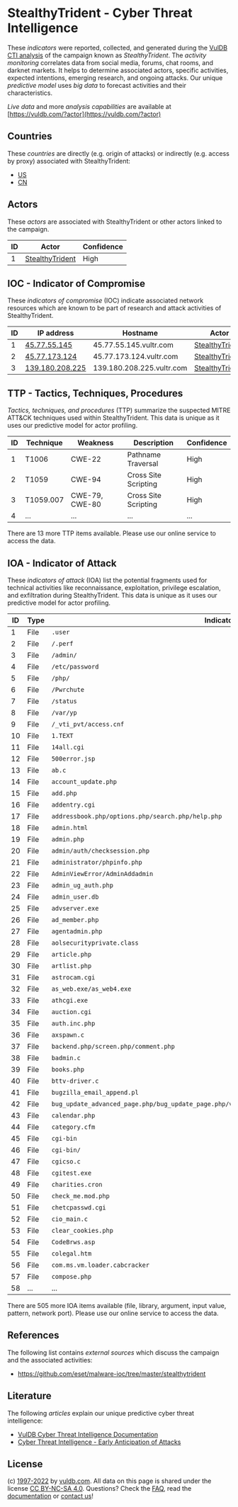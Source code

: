 # StealthyTrident - Cyber Threat Intelligence

These _indicators_ were reported, collected, and generated during the [VulDB CTI analysis](https://vuldb.com/?kb.cti) of the campaign known as _StealthyTrident_. The _activity monitoring_ correlates data from social media, forums, chat rooms, and darknet markets. It helps to determine associated actors, specific activities, expected intentions, emerging research, and ongoing attacks. Our unique _predictive model_ uses _big data_ to forecast activities and their characteristics.

_Live data_ and more _analysis capabilities_ are available at [https://vuldb.com/?actor](https://vuldb.com/?actor)

## Countries

These _countries_ are directly (e.g. origin of attacks) or indirectly (e.g. access by proxy) associated with StealthyTrident:

* [US](https://vuldb.com/?country.us)
* [CN](https://vuldb.com/?country.cn)

## Actors

These _actors_ are associated with StealthyTrident or other actors linked to the campaign.

ID | Actor | Confidence
-- | ----- | ----------
1 | [StealthyTrident](https://vuldb.com/?actor.stealthytrident) | High

## IOC - Indicator of Compromise

These _indicators of compromise_ (IOC) indicate associated network resources which are known to be part of research and attack activities of StealthyTrident.

ID | IP address | Hostname | Actor | Confidence
-- | ---------- | -------- | ----- | ----------
1 | [45.77.55.145](https://vuldb.com/?ip.45.77.55.145) | 45.77.55.145.vultr.com | [StealthyTrident](https://vuldb.com/?actor.stealthytrident) | Medium
2 | [45.77.173.124](https://vuldb.com/?ip.45.77.173.124) | 45.77.173.124.vultr.com | [StealthyTrident](https://vuldb.com/?actor.stealthytrident) | Medium
3 | [139.180.208.225](https://vuldb.com/?ip.139.180.208.225) | 139.180.208.225.vultr.com | [StealthyTrident](https://vuldb.com/?actor.stealthytrident) | Medium

## TTP - Tactics, Techniques, Procedures

_Tactics, techniques, and procedures_ (TTP) summarize the suspected MITRE ATT&CK techniques used within StealthyTrident. This data is unique as it uses our predictive model for actor profiling.

ID | Technique | Weakness | Description | Confidence
-- | --------- | -------- | ----------- | ----------
1 | T1006 | CWE-22 | Pathname Traversal | High
2 | T1059 | CWE-94 | Cross Site Scripting | High
3 | T1059.007 | CWE-79, CWE-80 | Cross Site Scripting | High
4 | ... | ... | ... | ...

There are 13 more TTP items available. Please use our online service to access the data.

## IOA - Indicator of Attack

These _indicators of attack_ (IOA) list the potential fragments used for technical activities like reconnaissance, exploitation, privilege escalation, and exfiltration during StealthyTrident. This data is unique as it uses our predictive model for actor profiling.

ID | Type | Indicator | Confidence
-- | ---- | --------- | ----------
1 | File | `.user` | Low
2 | File | `/.perf` | Low
3 | File | `/admin/` | Low
4 | File | `/etc/password` | High
5 | File | `/php/` | Low
6 | File | `/Pwrchute` | Medium
7 | File | `/status` | Low
8 | File | `/var/yp` | Low
9 | File | `/_vti_pvt/access.cnf` | High
10 | File | `1.TEXT` | Low
11 | File | `14all.cgi` | Medium
12 | File | `500error.jsp` | Medium
13 | File | `ab.c` | Low
14 | File | `account_update.php` | High
15 | File | `add.php` | Low
16 | File | `addentry.cgi` | Medium
17 | File | `addressbook.php/options.php/search.php/help.php` | High
18 | File | `admin.html` | Medium
19 | File | `admin.php` | Medium
20 | File | `admin/auth/checksession.php` | High
21 | File | `administrator/phpinfo.php` | High
22 | File | `AdminViewError/AdminAddadmin` | High
23 | File | `admin_ug_auth.php` | High
24 | File | `admin_user.db` | High
25 | File | `advserver.exe` | High
26 | File | `ad_member.php` | High
27 | File | `agentadmin.php` | High
28 | File | `aolsecurityprivate.class` | High
29 | File | `article.php` | Medium
30 | File | `artlist.php` | Medium
31 | File | `astrocam.cgi` | Medium
32 | File | `as_web.exe/as_web4.exe` | High
33 | File | `athcgi.exe` | Medium
34 | File | `auction.cgi` | Medium
35 | File | `auth.inc.php` | Medium
36 | File | `axspawn.c` | Medium
37 | File | `backend.php/screen.php/comment.php` | High
38 | File | `badmin.c` | Medium
39 | File | `books.php` | Medium
40 | File | `bttv-driver.c` | High
41 | File | `bugzilla_email_append.pl` | High
42 | File | `bug_update_advanced_page.php/bug_update_page.php/view_bug_advanced_page.php/view_bug_page.php` | High
43 | File | `calendar.php` | Medium
44 | File | `category.cfm` | Medium
45 | File | `cgi-bin` | Low
46 | File | `cgi-bin/` | Medium
47 | File | `cgicso.c` | Medium
48 | File | `cgitest.exe` | Medium
49 | File | `charities.cron` | High
50 | File | `check_me.mod.php` | High
51 | File | `chetcpasswd.cgi` | High
52 | File | `cio_main.c` | Medium
53 | File | `clear_cookies.php` | High
54 | File | `CodeBrws.asp` | Medium
55 | File | `colegal.htm` | Medium
56 | File | `com.ms.vm.loader.cabcracker` | High
57 | File | `compose.php` | Medium
58 | ... | ... | ...

There are 505 more IOA items available (file, library, argument, input value, pattern, network port). Please use our online service to access the data.

## References

The following list contains _external sources_ which discuss the campaign and the associated activities:

* https://github.com/eset/malware-ioc/tree/master/stealthytrident

## Literature

The following _articles_ explain our unique predictive cyber threat intelligence:

* [VulDB Cyber Threat Intelligence Documentation](https://vuldb.com/?kb.cti)
* [Cyber Threat Intelligence - Early Anticipation of Attacks](https://www.scip.ch/en/?labs.20201022)

## License

(c) [1997-2022](https://vuldb.com/?kb.changelog) by [vuldb.com](https://vuldb.com/?kb.about). All data on this page is shared under the license [CC BY-NC-SA 4.0](https://creativecommons.org/licenses/by-nc-sa/4.0/). Questions? Check the [FAQ](https://vuldb.com/?kb.faq), read the [documentation](https://vuldb.com/?kb) or [contact us](https://vuldb.com/?contact)!
